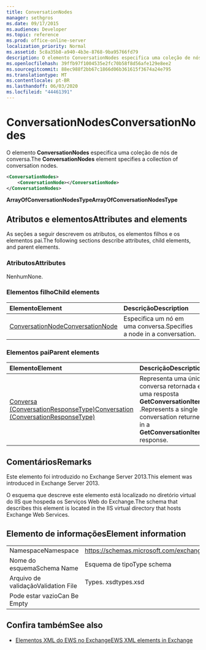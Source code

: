 ```yaml
---
title: ConversationNodes
manager: sethgros
ms.date: 09/17/2015
ms.audience: Developer
ms.topic: reference
ms.prod: office-online-server
localization_priority: Normal
ms.assetid: 5c8a35b8-a940-4b3e-8768-9ba95766fd79
description: O elemento ConversationNodes especifica uma coleção de nós de conversa.
ms.openlocfilehash: 39ffb97f1004535e2fc70b58f8d56afe129e8ee2
ms.sourcegitcommit: 88ec988f2bb67c1866d06b361615f3674a24e795
ms.translationtype: MT
ms.contentlocale: pt-BR
ms.lasthandoff: 06/03/2020
ms.locfileid: "44461391"
---
```

# <a name="conversationnodes"></a><span data-ttu-id="3d0c9-103">ConversationNodes</span><span class="sxs-lookup"><span data-stu-id="3d0c9-103">ConversationNodes</span></span>

<span data-ttu-id="3d0c9-104">O elemento **ConversationNodes** especifica uma coleção de nós de conversa.</span><span class="sxs-lookup"><span data-stu-id="3d0c9-104">The **ConversationNodes** element specifies a collection of conversation nodes.</span></span> 
  
```XML
<ConversationNodes>
    <ConversationNode></ConversationNode>
</ConversationNodes>
```

 <span data-ttu-id="3d0c9-105">**ArrayOfConversationNodesType**</span><span class="sxs-lookup"><span data-stu-id="3d0c9-105">**ArrayOfConversationNodesType**</span></span>
## <a name="attributes-and-elements"></a><span data-ttu-id="3d0c9-106">Atributos e elementos</span><span class="sxs-lookup"><span data-stu-id="3d0c9-106">Attributes and elements</span></span>

<span data-ttu-id="3d0c9-107">As seções a seguir descrevem os atributos, os elementos filhos e os elementos pai.</span><span class="sxs-lookup"><span data-stu-id="3d0c9-107">The following sections describe attributes, child elements, and parent elements.</span></span>
  
### <a name="attributes"></a><span data-ttu-id="3d0c9-108">Atributos</span><span class="sxs-lookup"><span data-stu-id="3d0c9-108">Attributes</span></span>

<span data-ttu-id="3d0c9-109">Nenhum</span><span class="sxs-lookup"><span data-stu-id="3d0c9-109">None.</span></span>
  
### <a name="child-elements"></a><span data-ttu-id="3d0c9-110">Elementos filho</span><span class="sxs-lookup"><span data-stu-id="3d0c9-110">Child elements</span></span>

|<span data-ttu-id="3d0c9-111">**Elemento**</span><span class="sxs-lookup"><span data-stu-id="3d0c9-111">**Element**</span></span>|<span data-ttu-id="3d0c9-112">**Descrição**</span><span class="sxs-lookup"><span data-stu-id="3d0c9-112">**Description**</span></span>|
|:-----|:-----|
|[<span data-ttu-id="3d0c9-113">ConversationNode</span><span class="sxs-lookup"><span data-stu-id="3d0c9-113">ConversationNode</span></span>](conversationnode.md) <br/> |<span data-ttu-id="3d0c9-114">Especifica um nó em uma conversa.</span><span class="sxs-lookup"><span data-stu-id="3d0c9-114">Specifies a node in a conversation.</span></span>  <br/> |
   
### <a name="parent-elements"></a><span data-ttu-id="3d0c9-115">Elementos pai</span><span class="sxs-lookup"><span data-stu-id="3d0c9-115">Parent elements</span></span>

|<span data-ttu-id="3d0c9-116">**Elemento**</span><span class="sxs-lookup"><span data-stu-id="3d0c9-116">**Element**</span></span>|<span data-ttu-id="3d0c9-117">**Descrição**</span><span class="sxs-lookup"><span data-stu-id="3d0c9-117">**Description**</span></span>|
|:-----|:-----|
|[<span data-ttu-id="3d0c9-118">Conversa (ConversationResponseType)</span><span class="sxs-lookup"><span data-stu-id="3d0c9-118">Conversation (ConversationResponseType)</span></span>](conversation-conversationresponsetype.md) <br/> |<span data-ttu-id="3d0c9-119">Representa uma única conversa retornada em uma resposta **GetConversationItems** .</span><span class="sxs-lookup"><span data-stu-id="3d0c9-119">Represents a single conversation returned in a **GetConversationItems** response.</span></span>  <br/> |
   
## <a name="remarks"></a><span data-ttu-id="3d0c9-120">Comentários</span><span class="sxs-lookup"><span data-stu-id="3d0c9-120">Remarks</span></span>

<span data-ttu-id="3d0c9-121">Este elemento foi introduzido no Exchange Server 2013.</span><span class="sxs-lookup"><span data-stu-id="3d0c9-121">This element was introduced in Exchange Server 2013.</span></span>
  
<span data-ttu-id="3d0c9-122">O esquema que descreve este elemento está localizado no diretório virtual do IIS que hospeda os Serviços Web do Exchange.</span><span class="sxs-lookup"><span data-stu-id="3d0c9-122">The schema that describes this element is located in the IIS virtual directory that hosts Exchange Web Services.</span></span>
  
## <a name="element-information"></a><span data-ttu-id="3d0c9-123">Elemento de informações</span><span class="sxs-lookup"><span data-stu-id="3d0c9-123">Element information</span></span>

|||
|:-----|:-----|
|<span data-ttu-id="3d0c9-124">Namespace</span><span class="sxs-lookup"><span data-stu-id="3d0c9-124">Namespace</span></span>  <br/> |https://schemas.microsoft.com/exchange/services/2006/types  <br/> |
|<span data-ttu-id="3d0c9-125">Nome do esquema</span><span class="sxs-lookup"><span data-stu-id="3d0c9-125">Schema Name</span></span>  <br/> |<span data-ttu-id="3d0c9-126">Esquema de tipo</span><span class="sxs-lookup"><span data-stu-id="3d0c9-126">Type schema</span></span>  <br/> |
|<span data-ttu-id="3d0c9-127">Arquivo de validação</span><span class="sxs-lookup"><span data-stu-id="3d0c9-127">Validation File</span></span>  <br/> |<span data-ttu-id="3d0c9-128">Types. xsd</span><span class="sxs-lookup"><span data-stu-id="3d0c9-128">types.xsd</span></span>  <br/> |
|<span data-ttu-id="3d0c9-129">Pode estar vazio</span><span class="sxs-lookup"><span data-stu-id="3d0c9-129">Can Be Empty</span></span>  <br/> ||
   
## <a name="see-also"></a><span data-ttu-id="3d0c9-130">Confira também</span><span class="sxs-lookup"><span data-stu-id="3d0c9-130">See also</span></span>



- [<span data-ttu-id="3d0c9-131">Elementos XML do EWS no Exchange</span><span class="sxs-lookup"><span data-stu-id="3d0c9-131">EWS XML elements in Exchange</span></span>](ews-xml-elements-in-exchange.md)

